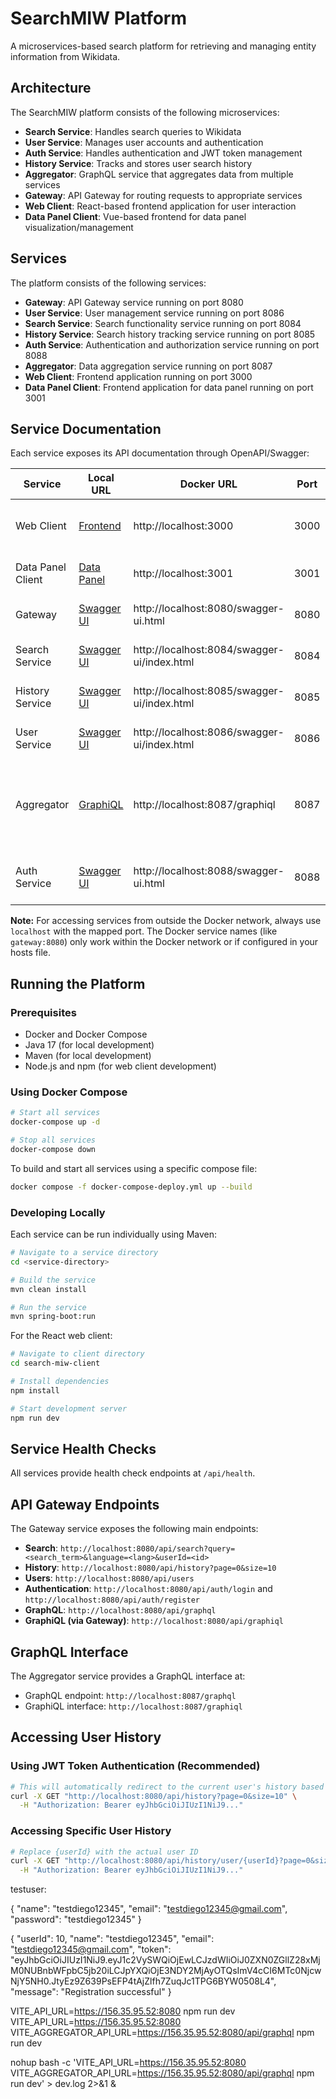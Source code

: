 # SearchMIW Platform

A microservices-based search platform for retrieving and managing entity information from Wikidata.

## Architecture

The SearchMIW platform consists of the following microservices:

- **Search Service**: Handles search queries to Wikidata
- **User Service**: Manages user accounts and authentication
- **Auth Service**: Handles authentication and JWT token management
- **History Service**: Tracks and stores user search history
- **Aggregator**: GraphQL service that aggregates data from multiple services
- **Gateway**: API Gateway for routing requests to appropriate services
- **Web Client**: React-based frontend application for user interaction
- **Data Panel Client**: Vue-based frontend for data panel visualization/management

## Services

The platform consists of the following services:

- **Gateway**: API Gateway service running on port 8080
- **User Service**: User management service running on port 8086
- **Search Service**: Search functionality service running on port 8084
- **History Service**: Search history tracking service running on port 8085
- **Auth Service**: Authentication and authorization service running on port 8088
- **Aggregator**: Data aggregation service running on port 8087
- **Web Client**: Frontend application running on port 3000
- **Data Panel Client**: Frontend application for data panel running on port 3001

## Service Documentation

Each service exposes its API documentation through OpenAPI/Swagger:

| Service | Local URL | Docker URL | Port | Description |
|---------|-----------|------------|------|-------------|
| Web Client | [Frontend](http://localhost:3000) | http://localhost:3000 | 3000 | React frontend for user interaction |
| Data Panel Client | [Data Panel](http://localhost:3001) | http://localhost:3001 | 3001 | React frontend for data panel |
| Gateway | [Swagger UI](http://localhost:8080/swagger-ui.html) | http://localhost:8080/swagger-ui.html | 8080 | API Gateway for routing requests |
| Search Service | [Swagger UI](http://localhost:8084/swagger-ui/index.html) | http://localhost:8084/swagger-ui/index.html | 8084 | Service for Wikidata entity search |
| History Service | [Swagger UI](http://localhost:8085/swagger-ui/index.html) | http://localhost:8085/swagger-ui/index.html | 8085 | Service for tracking search history |
| User Service | [Swagger UI](http://localhost:8086/swagger-ui/index.html) | http://localhost:8086/swagger-ui/index.html | 8086 | User account management service |
| Aggregator | [GraphiQL](http://localhost:8087/graphiql) | http://localhost:8087/graphiql | 8087 | GraphQL data aggregation service. GraphiQL also accessible via Gateway at `/api/graphiql`. |
| Auth Service | [Swagger UI](http://localhost:8088/swagger-ui.html) | http://localhost:8088/swagger-ui.html | 8088 | Authentication and authorization service |

**Note:** For accessing services from outside the Docker network, always use `localhost` with the mapped port. The Docker service names (like `gateway:8080`) only work within the Docker network or if configured in your hosts file.

## Running the Platform

### Prerequisites

- Docker and Docker Compose
- Java 17 (for local development)
- Maven (for local development)
- Node.js and npm (for web client development)

### Using Docker Compose

```bash
# Start all services
docker-compose up -d

# Stop all services
docker-compose down
```

To build and start all services using a specific compose file:

```bash
docker compose -f docker-compose-deploy.yml up --build
```

### Developing Locally

Each service can be run individually using Maven:

```bash
# Navigate to a service directory
cd <service-directory>

# Build the service
mvn clean install

# Run the service
mvn spring-boot:run
```

For the React web client:

```bash
# Navigate to client directory
cd search-miw-client

# Install dependencies
npm install

# Start development server
npm run dev
```

## Service Health Checks

All services provide health check endpoints at `/api/health`.

## API Gateway Endpoints

The Gateway service exposes the following main endpoints:

- **Search**: `http://localhost:8080/api/search?query=<search_term>&language=<lang>&userId=<id>`
- **History**: `http://localhost:8080/api/history?page=0&size=10`
- **Users**: `http://localhost:8080/api/users`
- **Authentication**: `http://localhost:8080/api/auth/login` and `http://localhost:8080/api/auth/register`
- **GraphQL**: `http://localhost:8080/api/graphql`
- **GraphiQL (via Gateway)**: `http://localhost:8080/api/graphiql`

## GraphQL Interface

The Aggregator service provides a GraphQL interface at:
- GraphQL endpoint: `http://localhost:8087/graphql`
- GraphiQL interface: `http://localhost:8087/graphiql`

## Accessing User History

### Using JWT Token Authentication (Recommended)
```bash
# This will automatically redirect to the current user's history based on their JWT token
curl -X GET "http://localhost:8080/api/history?page=0&size=10" \
  -H "Authorization: Bearer eyJhbGciOiJIUzI1NiJ9..."
```

### Accessing Specific User History
```bash
# Replace {userId} with the actual user ID
curl -X GET "http://localhost:8080/api/history/user/{userId}?page=0&size=10" \
  -H "Authorization: Bearer eyJhbGciOiJIUzI1NiJ9..."
```


testuser: 

{
  "name": "testdiego12345",
  "email": "testdiego12345@gmail.com",
  "password": "testdiego12345"
}

{
  "userId": 10,
  "name": "testdiego12345",
  "email": "testdiego12345@gmail.com",
  "token": "eyJhbGciOiJIUzI1NiJ9.eyJ1c2VySWQiOjEwLCJzdWIiOiJ0ZXN0ZGllZ28xMjM0NUBnbWFpbC5jb20iLCJpYXQiOjE3NDY2MjAyOTQsImV4cCI6MTc0NjcwNjY5NH0.JtyEz9Z639PsEFP4tAjZlfh7ZuqJc1TPG6BYW0508L4",
  "message": "Registration successful"
}

VITE_API_URL=https://156.35.95.52:8080 npm run dev
VITE_API_URL=https://156.35.95.52:8080 VITE_AGGREGATOR_API_URL=https://156.35.95.52:8080/api/graphql npm run dev

nohup bash -c 'VITE_API_URL=https://156.35.95.52:8080 VITE_AGGREGATOR_API_URL=https://156.35.95.52:8080/api/graphql npm run dev' > dev.log 2>&1 &
